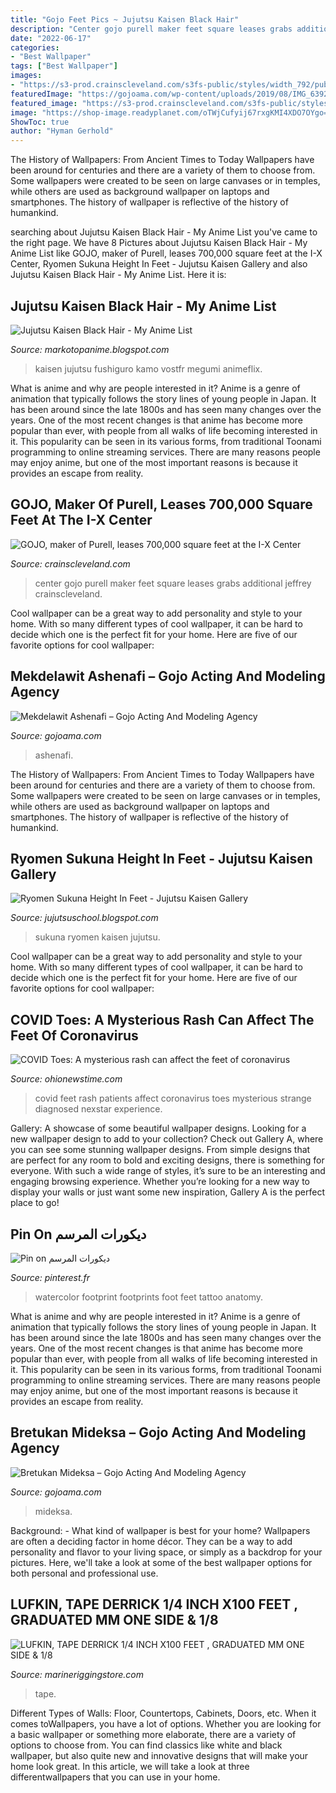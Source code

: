 ```yaml
---
title: "Gojo Feet Pics ~ Jujutsu Kaisen Black Hair"
description: "Center gojo purell maker feet square leases grabs additional jeffrey crainscleveland"
date: "2022-06-17"
categories:
- "Best Wallpaper"
tags: ["Best Wallpaper"]
images:
- "https://s3-prod.crainscleveland.com/s3fs-public/styles/width_792/public/IX Center_i.jpg"
featuredImage: "https://gojoama.com/wp-content/uploads/2019/08/IMG_6392-99999x500.png"
featured_image: "https://s3-prod.crainscleveland.com/s3fs-public/styles/width_792/public/IX Center_i.jpg"
image: "https://shop-image.readyplanet.com/oTWjCufyij67rxgKMI4XDO7OYgo=/861bc0c13ed547f0872daa404d8c3f6a"
ShowToc: true
author: "Hyman Gerhold"
---
```



The History of Wallpapers: From Ancient Times to Today
Wallpapers have been around for centuries and there are a variety of them to choose from. Some wallpapers were created to be seen on large canvases or in temples, while others are used as background wallpaper on laptops and smartphones. The history of wallpaper is reflective of the history of humankind.

	

		
searching about Jujutsu Kaisen Black Hair - My Anime List you've came to the right page. We have 8 Pictures about Jujutsu Kaisen Black Hair - My Anime List like GOJO, maker of Purell, leases 700,000 square feet at the I-X Center, Ryomen Sukuna Height In Feet - Jujutsu Kaisen Gallery and also Jujutsu Kaisen Black Hair - My Anime List. Here it is:
		
    
## Jujutsu Kaisen Black Hair - My Anime List

<img loading=lazy src="https://www.dualshockers.com/static/uploads/2021/02/Jujutsu-Kaisen-screenshots-episode-18-3.jpg" onerror="this.onerror=null;this.src='https://tse4.mm.bing.net/th?id=OIP.Bvwgkbji2AtqTV7pp3GdYQHaEH&amp;pid=15.1';" alt="Jujutsu Kaisen Black Hair - My Anime List">

_Source: markotopanime.blogspot.com_

>kaisen jujutsu fushiguro kamo vostfr megumi animeflix. 

	

What is anime and why are people interested in it?
Anime is a genre of animation that typically follows the story lines of young people in Japan. It has been around since the late 1800s and has seen many changes over the years. One of the most recent changes is that anime has become more popular than ever, with people from all walks of life becoming interested in it. This popularity can be seen in its various forms, from traditional Toonami programming to online streaming services. There are many reasons people may enjoy anime, but one of the most important reasons is because it provides an escape from reality.

    
## GOJO, Maker Of Purell, Leases 700,000 Square Feet At The I-X Center

<img loading=lazy src="https://s3-prod.crainscleveland.com/s3fs-public/styles/width_792/public/IX Center_i.jpg" onerror="this.onerror=null;this.src='https://tse2.mm.bing.net/th?id=OIP.PPdXysnQnmJexNOawb5MmgHaE8&amp;pid=15.1';" alt="GOJO, maker of Purell, leases 700,000 square feet at the I-X Center">

_Source: crainscleveland.com_

>center gojo purell maker feet square leases grabs additional jeffrey crainscleveland. 

	

Cool wallpaper can be a great way to add personality and style to your home. With so many different types of cool wallpaper, it can be hard to decide which one is the perfect fit for your home. Here are five of our favorite options for cool wallpaper: 

    
## Mekdelawit Ashenafi – Gojo Acting And Modeling Agency

<img loading=lazy src="https://gojoama.com/wp-content/uploads/2019/09/photo_2019-08-19_19-51-46-99999x500.png" onerror="this.onerror=null;this.src='https://tse2.mm.bing.net/th?id=OIP.fl22M6QYI05NqEhS8PgbNQAAAA&amp;pid=15.1';" alt="Mekdelawit Ashenafi – Gojo Acting And Modeling Agency">

_Source: gojoama.com_

>ashenafi. 

	

The History of Wallpapers: From Ancient Times to Today
Wallpapers have been around for centuries and there are a variety of them to choose from. Some wallpapers were created to be seen on large canvases or in temples, while others are used as background wallpaper on laptops and smartphones. The history of wallpaper is reflective of the history of humankind.

    
## Ryomen Sukuna Height In Feet - Jujutsu Kaisen Gallery

<img loading=lazy src="https://www.cosplayshop.net/wp-content/uploads/2020/11/08/xq/0pniegfydsh.jpg" onerror="this.onerror=null;this.src='https://tse2.mm.bing.net/th?id=OIP.6XGjVvc0HhvhiuzBqaDBvQHaDE&amp;pid=15.1';" alt="Ryomen Sukuna Height In Feet - Jujutsu Kaisen Gallery">

_Source: jujutsuschool.blogspot.com_

>sukuna ryomen kaisen jujutsu. 

	

Cool wallpaper can be a great way to add personality and style to your home. With so many different types of cool wallpaper, it can be hard to decide which one is the perfect fit for your home. Here are five of our favorite options for cool wallpaper: 

    
## COVID Toes: A Mysterious Rash Can Affect The Feet Of Coronavirus

<img loading=lazy src="https://www.wdtn.com/wp-content/uploads/sites/45/2021/03/Screen-Shot-2021-02-24-at-2.25.11-PM.png?w=1280" onerror="this.onerror=null;this.src='https://tse3.mm.bing.net/th?id=OIP.L-_1vruBGph16T0p1A1AdAHaD4&amp;pid=15.1';" alt="COVID Toes: A mysterious rash can affect the feet of coronavirus">

_Source: ohionewstime.com_

>covid feet rash patients affect coronavirus toes mysterious strange diagnosed nexstar experience. 

	

Gallery: A showcase of some beautiful wallpaper designs.
Looking for a new wallpaper design to add to your collection? Check out Gallery A, where you can see some stunning wallpaper designs. From simple designs that are perfect for any room to bold and exciting designs, there is something for everyone. With such a wide range of styles, it’s sure to be an interesting and engaging browsing experience. Whether you’re looking for a new way to display your walls or just want some new inspiration, Gallery A is the perfect place to go!





	
	
    
## Pin On ديكورات المرسم

<img loading=lazy src="https://i.pinimg.com/originals/c4/b8/e0/c4b8e091ed471d0eabc8c872c5102cb5.jpg" onerror="this.onerror=null;this.src='https://tse1.mm.bing.net/th?id=OIP.KwN5PPmUGeozajS9TWFKjQHaKk&amp;pid=15.1';" alt="Pin on ديكورات المرسم">

_Source: pinterest.fr_

>watercolor footprint footprints foot feet tattoo anatomy. 

	

What is anime and why are people interested in it?
Anime is a genre of animation that typically follows the story lines of young people in Japan. It has been around since the late 1800s and has seen many changes over the years. One of the most recent changes is that anime has become more popular than ever, with people from all walks of life becoming interested in it. This popularity can be seen in its various forms, from traditional Toonami programming to online streaming services. There are many reasons people may enjoy anime, but one of the most important reasons is because it provides an escape from reality.

    
## Bretukan Mideksa – Gojo Acting And Modeling Agency

<img loading=lazy src="https://gojoama.com/wp-content/uploads/2019/08/IMG_6392-99999x500.png" onerror="this.onerror=null;this.src='https://tse4.mm.bing.net/th?id=OIP.QddgQGt0R-Qu1Qa84O-otQAAAA&amp;pid=15.1';" alt="Bretukan Mideksa – Gojo Acting And Modeling Agency">

_Source: gojoama.com_

>mideksa. 

	

Background: - What kind of wallpaper is best for your home?
Wallpapers are often a deciding factor in home décor. They can be a way to add personality and flavor to your living space, or simply as a backdrop for your pictures. Here, we'll take a look at some of the best wallpaper options for both personal and professional use.

    
## LUFKIN, TAPE DERRICK 1/4 INCH X100 FEET , GRADUATED MM ONE SIDE &amp; 1/8

<img loading=lazy src="https://shop-image.readyplanet.com/oTWjCufyij67rxgKMI4XDO7OYgo=/861bc0c13ed547f0872daa404d8c3f6a" onerror="this.onerror=null;this.src='https://tse3.mm.bing.net/th?id=OIP.FGce1BU4m-gDuk_TyoZtFQHaHZ&amp;pid=15.1';" alt="LUFKIN, TAPE DERRICK 1/4 INCH X100 FEET , GRADUATED MM ONE SIDE &amp; 1/8">

_Source: marineriggingstore.com_

>tape. 

	

Different Types of Walls: Floor, Countertops, Cabinets, Doors, etc.
When it comes toWallpapers, you have a lot of options. Whether you are looking for a basic wallpaper or something more elaborate, there are a variety of options to choose from. You can find classics like white and black wallpaper, but also quite new and innovative designs that will make your home look great. In this article, we will take a look at three differentwallpapers that you can use in your home.


